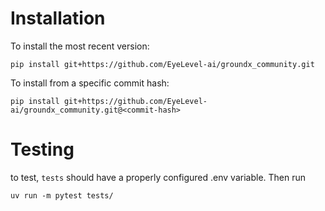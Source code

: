 # Installation

To install the most recent version:
```
pip install git+https://github.com/EyeLevel-ai/groundx_community.git
```

To install from a specific commit hash:
```
pip install git+https://github.com/EyeLevel-ai/groundx_community.git@<commit-hash>
```

# Testing

to test, `tests` should have a properly configured .env variable. Then run

```uv run -m pytest tests/```

